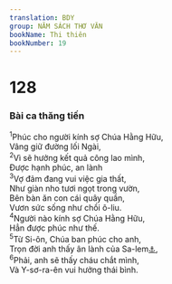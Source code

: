 ```yaml
---
translation: BDY
group: NĂM SÁCH THƠ VĂN
bookName: Thi thiên 
bookNumber: 19
---
```


<div class="title"><h1>128</h1><h3>Bài ca thăng tiến</h3></div>
<span class="verse thi_128_1"><sup>1</sup>Phúc cho người kính sợ Chúa Hằng Hữu,<br/>Vâng giữ đường lối Ngài,<br/></span>
<span class="verse thi_128_2"><sup>2</sup>Vì sẽ hưởng kết quả công lao mình,<br/>Được hạnh phúc, an lành<br/></span>
<span class="verse thi_128_3"><sup>3</sup>Vợ đảm đang vui việc gia thất,<br/>Như giàn nho tươi ngọt trong vườn,<br/>Bên bàn ăn con cái quây quần,<br/>Vươn sức sống như chồi ô-liu.<br/></span>
<span class="verse thi_128_4"><sup>4</sup>Người nào kính sợ Chúa Hằng Hữu,<br/>Hẳn được phúc như thế.<br/></span>
<span class="verse thi_128_5"><sup>5</sup>Từ Si-ôn, Chúa ban phúc cho anh,<br/>Trọn đời anh thấy ân lành của Sa-lem<a href="#" data-toggle="tooltip" data-placement="bottom" title="Giê-ru-sa-lem">⚓</a>,<br/></span>
<span class="verse thi_128_6"><sup>6</sup>Phải, anh sẽ thấy cháu chắt mình,<br/>Và Y-sơ-ra-ên vui hưởng thái bình.</span>
